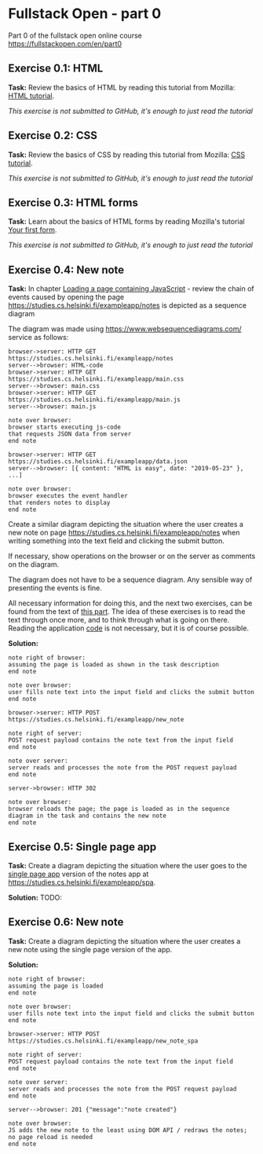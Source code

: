 # Fullstack Open - part 0
Part 0 of the fullstack open online course https://fullstackopen.com/en/part0

## Exercise 0.1: HTML
**Task:**
Review the basics of HTML by reading this tutorial from Mozilla: [HTML tutorial](https://developer.mozilla.org/en-US/docs/Learn/Getting_started_with_the_web/HTML_basics).

*This exercise is not submitted to GitHub, it's enough to just read the tutorial*

## Exercise 0.2: CSS
**Task:**
Review the basics of CSS by reading this tutorial from Mozilla: [CSS tutorial](https://developer.mozilla.org/en-US/docs/Learn/Getting_started_with_the_web/CSS_basics).

*This exercise is not submitted to GitHub, it's enough to just read the tutorial*

## Exercise 0.3: HTML forms
**Task:**
Learn about the basics of HTML forms by reading Mozilla's tutorial [Your first form](https://developer.mozilla.org/en-US/docs/Learn/Forms/Your_first_form).

*This exercise is not submitted to GitHub, it's enough to just read the tutorial*

## Exercise 0.4: New note
**Task:**
In chapter [Loading a page containing JavaScript](https://fullstackopen.com/en/part0/fundamentals_of_web_apps#loading-a-page-containing-java-script-review) - review the chain of events caused by opening the page https://studies.cs.helsinki.fi/exampleapp/notes is depicted as a sequence diagram

The diagram was made using https://www.websequencediagrams.com/ service as follows:
```
browser->server: HTTP GET https://studies.cs.helsinki.fi/exampleapp/notes
server-->browser: HTML-code
browser->server: HTTP GET https://studies.cs.helsinki.fi/exampleapp/main.css
server-->browser: main.css
browser->server: HTTP GET https://studies.cs.helsinki.fi/exampleapp/main.js
server-->browser: main.js

note over browser:
browser starts executing js-code
that requests JSON data from server
end note

browser->server: HTTP GET https://studies.cs.helsinki.fi/exampleapp/data.json
server-->browser: [{ content: "HTML is easy", date: "2019-05-23" }, ...]

note over browser:
browser executes the event handler
that renders notes to display
end note
```

Create a similar diagram depicting the situation where the user creates a new note on page https://studies.cs.helsinki.fi/exampleapp/notes when writing something into the text field and clicking the submit button.

If necessary, show operations on the browser or on the server as comments on the diagram.

The diagram does not have to be a sequence diagram. Any sensible way of presenting the events is fine.

All necessary information for doing this, and the next two exercises, can be found from the text of [this part](https://fullstackopen.com/en/part0/fundamentals_of_web_apps#forms-and-http-post). The idea of these exercises is to read the text through once more, and to think through what is going on there. Reading the application [code](https://github.com/mluukkai/example_app) is not necessary, but it is of course possible.

**Solution:**
```
note right of browser:
assuming the page is loaded as shown in the task description
end note

note over browser:
user fills note text into the input field and clicks the submit button
end note

browser->server: HTTP POST https://studies.cs.helsinki.fi/exampleapp/new_note

note right of server:
POST request payload contains the note text from the input field
end note

note over server:
server reads and processes the note from the POST request payload
end note

server->browser: HTTP 302

note over browser:
browser reloads the page; the page is loaded as in the sequence diagram in the task and contains the new note
end note
```

## Exercise 0.5: Single page app
**Task:**
Create a diagram depicting the situation where the user goes to the [single page app](https://fullstackopen.com/en/part0/fundamentals_of_web_apps#single-page-app) version of the notes app at https://studies.cs.helsinki.fi/exampleapp/spa.

**Solution:**
TODO:

## Exercise 0.6: New note
**Task:**
Create a diagram depicting the situation where the user creates a new note using the single page version of the app.

**Solution:**
```
note right of browser:
assuming the page is loaded
end note

note over browser:
user fills note text into the input field and clicks the submit button
end note

browser->server: HTTP POST https://studies.cs.helsinki.fi/exampleapp/new_note_spa

note right of server:
POST request payload contains the note text from the input field
end note

note over server:
server reads and processes the note from the POST request payload
end note

server-->browser: 201 {"message":"note created"}

note over browser:
JS adds the new note to the least using DOM API / redraws the notes; no page reload is needed
end note
```